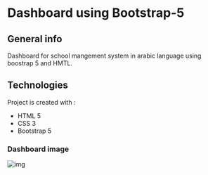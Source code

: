 # Dashboard using Bootstrap-5

## General info
Dashboard for school mangement system in arabic language using boostrap 5 and HMTL.

## Technologies
Project is created with :
* HTML 5
* CSS 3
* Bootstrap 5

### Dashboard image

![img](https://user-images.githubusercontent.com/60151264/102009699-eb9c7500-3d41-11eb-8db8-040431da30a1.png)

